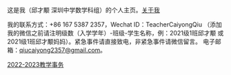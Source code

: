 这是我（邱才颙 深圳中学数学科组）的个人主页。[关于我](https://qiuszms.github.io/aboutme)

我的联系方式：+86 167 5387 2357，Wechat ID：TeacherCaiyongQiu （添加我的微信之前请注明级数（入学学年）-班级-学生名称，例：2021级1班邱才颙 或 2021级1班邱才颙妈妈）。紧急事件请直接致电，非紧急事件请微信留言。
电子邮箱：qiucaiyong2357@gmail.com。

[2022-2023教学事务](https://qiuszms.github.io/2022-2023)
